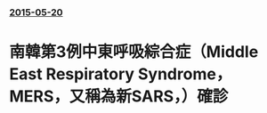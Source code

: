 ### [2015-05-20](/news/2015/05/20/index.md)

##### 
# 南韓第3例中東呼吸綜合症（Middle East Respiratory Syndrome，MERS，又稱為新SARS，）確診



